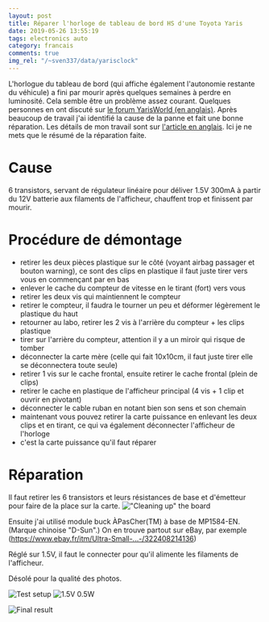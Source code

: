 ```yaml
---
layout: post
title: Réparer l'horloge de tableau de bord HS d'une Toyota Yaris
date: 2019-05-26 13:55:19
tags: electronics auto
category: francais
comments: true
img_rel: "/~sven337/data/yarisclock"
---
```


L'horlogue du tableau de bord (qui affiche également l'autonomie restante du véhicule) a fini par mourir après quelques semaines à perdre en luminosité. Cela semble être un problème assez courant. Quelques personnes en ont discuté sur [le forum YarisWorld (en anglais)](http://www.yarisworld.com/forums/showthread.php?t=44172). Après beaucoup de travail j'ai identifié la cause de la panne et fait une bonne réparation.
Les détails de mon travail sont sur [l'article en anglais](/~sven337/english/2019/05/25/Fixing-a-broken-dashboard-clock-on-Toyota-Yaris.html). Ici je ne mets que le résumé de la réparation faite.

# Cause

6 transistors, servant de régulateur linéaire pour déliver 1.5V 300mA à partir du 12V batterie aux filaments de l'afficheur, chauffent trop et finissent par mourir.

# Procédure de démontage
 
- retirer les deux pièces plastique sur le côté (voyant airbag passager et bouton warning), ce sont des clips en plastique il faut juste tirer vers vous en commençant par en bas
- enlever le cache du compteur de vitesse en le tirant (fort) vers vous
- retirer les deux vis qui maintiennent le compteur
- retirer le compteur, il faudra le tourner un peu et déformer légèrement le plastique du haut
- retourner au labo, retirer les 2 vis à l'arrière du compteur + les clips plastique
- tirer sur l'arrière du compteur, attention il y a un miroir qui risque de tomber
- déconnecter la carte mère (celle qui fait 10x10cm, il faut juste tirer elle se déconnectera toute seule)
- retirer 1 vis sur le cache frontal, ensuite retirer le cache frontal (plein de clips)
- retirer le cache en plastique de l'afficheur principal (4 vis + 1 clip et ouvrir en pivotant)
- déconnecter le cable ruban en notant bien son sens et son chemain
- maintenant vous pouvez retirer la carte puissance en enlevant les deux clips et en tirant, ce qui va également déconnecter l'afficheur de l'horloge
- c'est la carte puissance qu'il faut réparer


# Réparation

Il faut retirer les 6 transistors et leurs résistances de base et d'émetteur pour faire de la place sur la carte.
!["Cleaning up" the board](cleanboard.jpg)

Ensuite j'ai utilisé module buck ÀPasCher(TM) à base de MP1584-EN. (Marque chinoise "D-Sun".) On en trouve partout sur eBay, par exemple
(https://www.ebay.fr/itm/Ultra-Small-...-/322408214136)

Réglé sur 1.5V, il faut le connecter pour qu'il alimente les filaments de l'afficheur.

Désolé pour la qualité des photos. 

![Test setup](test_setup.jpg)
![1.5V 0.5W](halfwatt.jpg)


![Final result](final.jpg)


<script>
    $(document).ready(function() {
		$("a[href$='.jpg'],a[href$='.jpeg'],a[href$='.png'],a[href$='.gif']").attr('rel', 'gallery').fancybox();
    });
</script>
